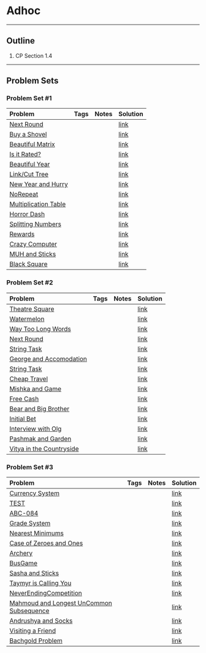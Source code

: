 # Adhoc
---
## Outline
1. CP Section 1.4

---
## Problem Sets

### Problem Set #1 

| Problem        | Tags          | Notes  | Solution |
|:------------- |:-------------|:-----|:--------|
| [Next Round](http://codeforces.com/contest/158/problem/A) |       |     | [link](http://codeforces.com/contest/158/submission/9439064) |
| [Buy a Shovel](http://codeforces.com/contest/732/problem/A) |       |     | [link](http://codeforces.com/contest/732/submission/21533265) |
| [Beautiful Matrix](http://codeforces.com/contest/263/problem/A) |       |     | [link](http://codeforces.com/contest/263/submission/12431609) |
| [Is it Rated?](http://codeforces.com/contest/807/problem/A) |       |     | [link](http://codeforces.com/contest/807/submission/26927293) |
| [Beautiful Year](http://codeforces.com/problemset/problem/271/A) |       |     | [link](http://codeforces.com/contest/271/submission/14757983) |
| [Link/Cut Tree](http://codeforces.com/contest/614/problem/A) |       |     | [link](http://codeforces.com/contest/614/submission/33904167) |
| [New Year and Hurry](http://codeforces.com/problemset/problem/750/A) |       |     | [link](http://codeforces.com/contest/750/submission/23424683) |
| [NoRepeat](https://csacademy.com/contest/round-59/task/no-repeat/) |       |     | [link](https://csacademy.com/submission/1109160/) |
| [Multiplication Table](http://codeforces.com/problemset/problem/577/A) |       |     | [link](http://codeforces.com/contest/577/submission/12926515) |
| [Horror Dash](https://uva.onlinejudge.org/index.php?option=onlinejudge&Itemid=8&page=show_problem&problem=2899) |       |     | [link](https://github.com/morris821028/UVa/blob/master/volume117/11799%20-%20Horror%20Dash.cpp) |
| [Splitting Numbers](https://uva.onlinejudge.org/index.php?option=com_onlinejudge&Itemid=8&page=show_problem&problem=3084) |       |     | [link](https://github.com/tanhauhau/UVa-Practice/blob/master/UVa%2011933%20Splitting%20Numbers.java) |
| [Rewards](http://codeforces.com/problemset/problem/448/A) |       |     | [link](http://codeforces.com/contest/448/submission/21388142) |
| [Crazy Computer](http://codeforces.com/problemset/problem/716/A) |       |     | [link](http://codeforces.com/contest/716/submission/22037288) |
| [MUH and Sticks](http://codeforces.com/problemset/problem/471/A) |       |     | [link](http://codeforces.com/contest/471/submission/22035567) |
| [Black Square](http://codeforces.com/problemset/problem/431/A) |       |     | [link](http://codeforces.com/contest/431/submission/18185206) |

### Problem Set #2
| Problem        | Tags          | Notes  | Solution |
|:------------- |:-------------|:-----|:-------|
| [Theatre Square](http://codeforces.com/problemset/problem/1/A)     |     |  | [link](http://codeforces.com/contest/1/submission/14668589) |
| [Watermelon](http://codeforces.com/problemset/problem/4/A)      |  |  |  [link](http://codeforces.com/contest/4/submission/12711726) |
| [Way Too Long Words](http://codeforces.com/problemset/problem/71/A) |       |     | [link](http://codeforces.com/contest/71/submission/14758133) |
| [Next Round](http://codeforces.com/problemset/problem/158/A) |       |     | [link](http://codeforces.com/contest/158/submission/14048648) |
| [String Task](http://codeforces.com/problemset/problem/118/A) |       |     | [link](http://codeforces.com/contest/118/submission/14562172) |
| [George and Accomodation](http://codeforces.com/problemset/problem/467/A) |       |     | [link](http://codeforces.com/contest/467/submission/14661725) |
| [String Task](http://codeforces.com/problemset/problem/118/A) |       |     | [link](http://codeforces.com/contest/118/submission/14562172) |
| [Cheap Travel](http://codeforces.com/problemset/problem/466/A) |       |     | [link](http://codeforces.com/contest/466/submission/16349453) |
| [Mishka and Game](http://codeforces.com/problemset/problem/703/A) |       |     | [link](http://codeforces.com/contest/703/submission/19618149) |
| [Free Cash](http://codeforces.com/problemset/problem/237/A) |       |     | [link](http://codeforces.com/contest/237/submission/16407425) |
| [Bear and Big Brother](http://codeforces.com/problemset/problem/791/A) |       |     | [link](http://codeforces.com/problemset/problem/791/A) |
| [Initial Bet](http://codeforces.com/problemset/problem/478/A) |       |     | [link](http://codeforces.com/contest/478/submission/16349663) |
| [Interview with Olg](http://codeforces.com/contest/738/problem/A) |       |     | [link](http://codeforces.com/contest/738/submission/22357355) |
| [Pashmak and Garden](http://codeforces.com/problemset/problem/459/A) |       |     | [link](http://codeforces.com/contest/459/submission/17912788) |
| [Vitya in the Countryside](http://codeforces.com/problemset/problem/719/A) |       |     | [link](http://codeforces.com/contest/719/submission/20890852) |

### Problem Set #3
| Problem        | Tags          | Notes  | Solution |
|:------------- |:-------------|:-----|:-------|
| [Currency System](http://codeforces.com/problemset/problem/560/A) |       |     | [link](http://codeforces.com/contest/560/submission/17421116) |
| [TEST](http://www.spoj.com/problems/TEST/) |       |     | [link](https://github.com/t3nsor/SPOJ/blob/master/test.cpp) |
| [ABC-084](https://abc084.contest.atcoder.jp/tasks/abc084_a) |       |     | [link](https://abc084.contest.atcoder.jp/submissions/1921637) |
| [Grade System](https://csacademy.com/contest/round-60/task/grade-system/) |       |     | [link](https://csacademy.com/submission/1134607/) |
| [Nearest Minimums](http://codeforces.com/problemset/problem/911/A) |       |     | [link](http://codeforces.com/contest/911/submission/33713469) |
| [Case of Zeroes and Ones](http://codeforces.com/problemset/problem/556/A) |       |     | [link](http://codeforces.com/contest/556/submission/17295036) |
| [Archery](http://codeforces.com/problemset/gymProblem/101521/D) |       |     | [link](https://ideone.com/Xlzqy5) |
| [BusGame](http://codeforces.com/problemset/problem/79/A) |       |     | [link](http://codeforces.com/contest/79/submission/33894006) |
| [Sasha and Sticks](http://codeforces.com/contest/832/problem/A) |       |     | [link](http://codeforces.com/contest/832/submission/28826871) |
| [Taymyr is Calling You](http://codeforces.com/contest/764/problem/A) |       |     | [link](http://codeforces.com/contest/764/submission/24366650) |
| [NeverEndingCompetition](http://codeforces.com/contest/765/problem/A) |       |     | [link](http://codeforces.com/contest/765/submission/24645614) |
| [Mahmoud and Longest UnCommon Subsequence](http://codeforces.com/contest/766/problem/A) |       |     | [link](http://codeforces.com/contest/766/submission/24492986) |
| [Andrushya and Socks](http://codeforces.com/contest/782/problem/A) |       |     | [link](http://codeforces.com/contest/782/submission/25246355) |
| [Visiting a Friend](http://codeforces.com/problemset/problem/902/A) |       |     | [link](http://codeforces.com/contest/902/submission/33457561) |
| [Bachgold Problem](http://codeforces.com/contest/749/problem/A) |       |     | [link](http://codeforces.com/contest/749/submission/23144882) |